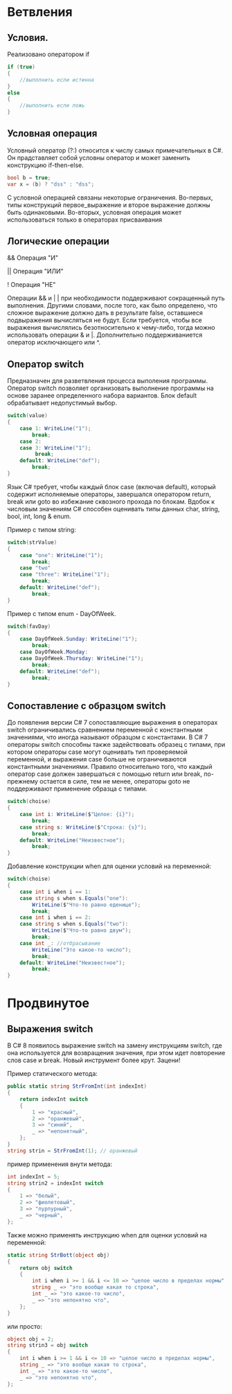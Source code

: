 # Ветвления

## Условия.

Реализовано оператором if
```csharp
if (true) 
{
    //выполнить если истинна
}
else
{
    //выполнить если ложь
}
```
## Условная операция
Условный оператор (?:) относится к числу самых примечательных в C#. Он прадставляет собой условны оператор и может заменить конструкцию if-then-else.
```csharp
bool b = true;
var x = (b) ? "dss" : "dss";
```
С условной операцией связаны некоторые ограничения. Во-первых, типы конструкций первое_выражение и второе выражение должны быть одинаковыми. Во-вторых, условная операция может использоваться только в операторах присваивания

## Логические операции

&&      Операция "И"

||      Операция "ИЛИ"

!       Операция "НЕ"

Операции && и | | при необходимости поддерживают сокращенный путь выполнения. Другими словами, после того, как было определено, что сложное выражение должно дать в результате false, оставшиеся подвыражения вычисляться не будут. Если требуется, чтобы все выражения вычислялись безотносительно к чему-либо, тогда можно использовать операции & и |. Дополнительно поддерживаниется оператор исключающего или ^.

## Оператор switch
Предназначен для разветвления процесса выполения программы. Оператор switch позволяет организовать выполнение программы на основе заранее определенного набора вариантов. Блок default обрабатывает недопустимый выбор.
```csharp
switch(value)
{
    case 1: WriteLine("1");
        break;
    case 2:
    case 3: WriteLine("1");
         break;
    default: WriteLine("def");
        break;
}
```
Язык C# требует, чтобы каждый блок case (включая default), который содержит исполняемые операторы, завершался оператором return, break или goto во избежание сквозного прохода по блокам. Вдобок к числовым значениям C# способен оценивать типы данных char, string, bool, int, long & enum.

Пример с типом string:
```csharp
switch(strValue)
{
    case "one": WriteLine("1");
        break;
    case "two"
    case "three": WriteLine("1");
        break;
    default: WriteLine("def");
        break;
}
```
Пример с типом enum - DayOfWeek.
```csharp
switch(favDay)
{
    case DayOfWeek.Sunday: WriteLine("1");
        break;
    case DayOfWeek.Monday:
    case DayOfWeek.Thursday: WriteLine("1");
        break;
    default: WriteLine("def");
        break;
}
```
## Сопоставление с образцом switch
До появления версии C# 7 сопоставляющие выражения в операторах switch ограничивались сравнением переменной с константными значениями, что иногда называют образцом с константами. В C# 7 операторы switch способны также задействовать образец с типами, при котором операторы case могут оценивать тип проверяемой переменной, и выражения case больше не ограничиваются константными значениями. Правило относительно того, что каждый оператор case должен завершаться с помощью return или break, по-прежнему остается в силе, тем не менее, операторы goto не поддерживают применение образца с типами.
```csharp
switch(choise)
{
    case int i: WriteLine($"Целое: {i}");
        break;
    case string s: WriteLine($"Строка: {s}");
        break;
    default: WriteLine("Неизвестное");
        break;
}
```
Добавление конструкции when для оценки условий на переменной:
```csharp
switch(choise)
{
    case int i when i == 1:
    case string s when s.Equals("one"):
        WriteLine($"Что-то равно еденице");
        break;
    case int i when i == 2:
    case string s when s.Equals("two"):
        WriteLine($"Что-то равно двум");
        break;
    case int _: //отбрасывание
        WriteLine("Это какое-то число");
        break;
    default: WriteLine("Неизвестное");
        break;
}
```







# Продвинутое

## Выражения switch
В С# 8 появилось выражение switch на замену инструкциям switch, где она используется для возвращения значения, при этом идет повторение слов case и break. Новый инструмент более крут. Зацени!

Пример статического метода:
```csharp
public static string StrFromInt(int indexInt)
{
    return indexInt switch
    {
        1 => "красный",
        2 => "оранжевый",
        3 => "синий",
        _ => "непонятный",
    };
}
string strin = StrFromInt(1); // оранжевый
```
пример применения внути метода:
```csharp
int indexInt = 5;
string strin2 = indexInt switch
{
    1 => "белый",
    2 => "фиолетовый",
    3 => "пурпурный",
    _ => "черный",
};
```
Также можно применять инструкцию when для оценки условий на переменной:
```csharp
static string StrBott(object obj)
{
    return obj switch
    {
        int i when i >= 1 && i <= 10 => "целое число в пределах нормы",
        string _ => "это вообще какая то строка",
        int _ => "это какое-то число",
        _ => "это непонятно что",
    };
}
```
или просто:
```csharp
object obj = 2;
string strin3 = obj switch
{
    int i when i >= 1 && i <= 10 => "целое число в пределах нормы",
    string _ => "это вообще какая то строка",
    int _ => "это какое-то число",
    _ => "это непонятно что",
};
```

